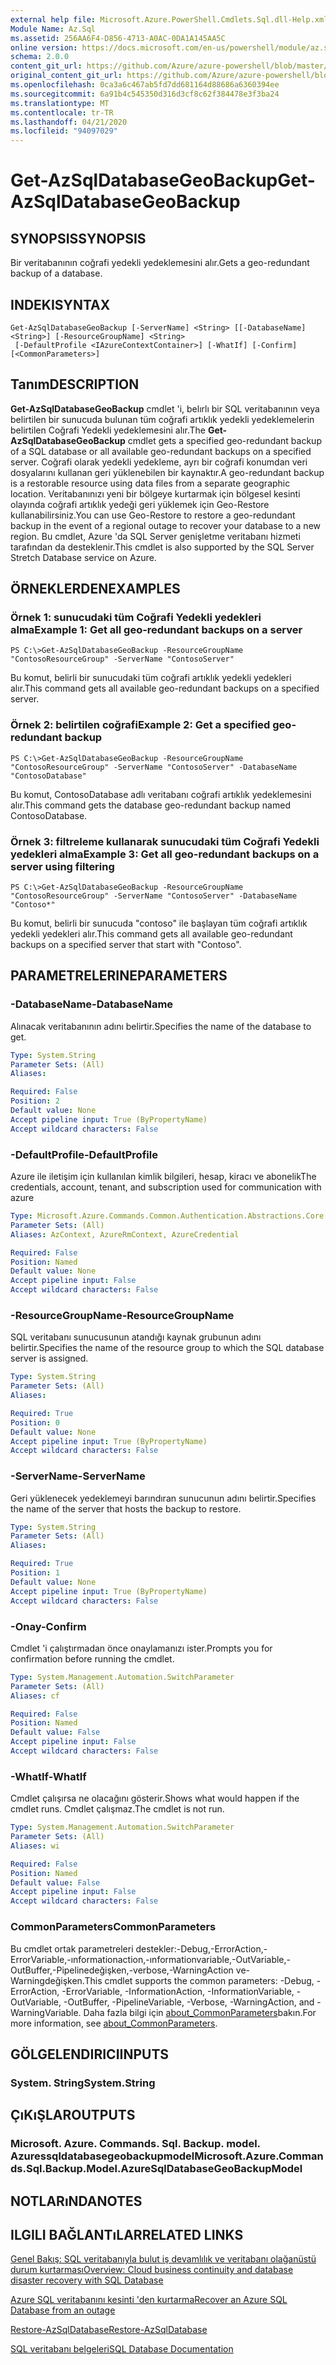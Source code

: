 ```yaml
---
external help file: Microsoft.Azure.PowerShell.Cmdlets.Sql.dll-Help.xml
Module Name: Az.Sql
ms.assetid: 256AA6F4-D856-4713-A0AC-0DA1A145AA5C
online version: https://docs.microsoft.com/en-us/powershell/module/az.sql/get-azsqldatabasegeobackup
schema: 2.0.0
content_git_url: https://github.com/Azure/azure-powershell/blob/master/src/Sql/Sql/help/Get-AzSqlDatabaseGeoBackup.md
original_content_git_url: https://github.com/Azure/azure-powershell/blob/master/src/Sql/Sql/help/Get-AzSqlDatabaseGeoBackup.md
ms.openlocfilehash: 0ca3a6c467ab5fd7dd681164d88686a6360394ee
ms.sourcegitcommit: 6a91b4c545350d316d3cf8c62f384478e3f3ba24
ms.translationtype: MT
ms.contentlocale: tr-TR
ms.lasthandoff: 04/21/2020
ms.locfileid: "94097029"
---
```

# <span data-ttu-id="b6a38-101">Get-AzSqlDatabaseGeoBackup</span><span class="sxs-lookup"><span data-stu-id="b6a38-101">Get-AzSqlDatabaseGeoBackup</span></span>

## <span data-ttu-id="b6a38-102">SYNOPSIS</span><span class="sxs-lookup"><span data-stu-id="b6a38-102">SYNOPSIS</span></span>
<span data-ttu-id="b6a38-103">Bir veritabanının coğrafi yedekli yedeklemesini alır.</span><span class="sxs-lookup"><span data-stu-id="b6a38-103">Gets a geo-redundant backup of a database.</span></span>

## <span data-ttu-id="b6a38-104">INDEKI</span><span class="sxs-lookup"><span data-stu-id="b6a38-104">SYNTAX</span></span>

```
Get-AzSqlDatabaseGeoBackup [-ServerName] <String> [[-DatabaseName] <String>] [-ResourceGroupName] <String>
 [-DefaultProfile <IAzureContextContainer>] [-WhatIf] [-Confirm] [<CommonParameters>]
```

## <span data-ttu-id="b6a38-105">Tanım</span><span class="sxs-lookup"><span data-stu-id="b6a38-105">DESCRIPTION</span></span>
<span data-ttu-id="b6a38-106">**Get-AzSqlDatabaseGeoBackup** cmdlet 'i, belırlı bir SQL veritabanının veya belirtilen bir sunucuda bulunan tüm coğrafi artıklık yedekli yedeklemelerin belirtilen Coğrafi Yedekli yedeklemesini alır.</span><span class="sxs-lookup"><span data-stu-id="b6a38-106">The **Get-AzSqlDatabaseGeoBackup** cmdlet gets a specified geo-redundant backup of a SQL database or all available geo-redundant backups on a specified server.</span></span>
<span data-ttu-id="b6a38-107">Coğrafi olarak yedekli yedekleme, ayrı bir coğrafi konumdan veri dosyalarını kullanan geri yüklenebilen bir kaynaktır.</span><span class="sxs-lookup"><span data-stu-id="b6a38-107">A geo-redundant backup is a restorable resource using data files from a separate geographic location.</span></span>
<span data-ttu-id="b6a38-108">Veritabanınızı yeni bir bölgeye kurtarmak için bölgesel kesinti olayında coğrafi artıklık yedeği geri yüklemek için Geo-Restore kullanabilirsiniz.</span><span class="sxs-lookup"><span data-stu-id="b6a38-108">You can use Geo-Restore to restore a geo-redundant backup in the event of a regional outage to recover your database to a new region.</span></span>
<span data-ttu-id="b6a38-109">Bu cmdlet, Azure 'da SQL Server genişletme veritabanı hizmeti tarafından da desteklenir.</span><span class="sxs-lookup"><span data-stu-id="b6a38-109">This cmdlet is also supported by the SQL Server Stretch Database service on Azure.</span></span>

## <span data-ttu-id="b6a38-110">ÖRNEKLERDEN</span><span class="sxs-lookup"><span data-stu-id="b6a38-110">EXAMPLES</span></span>

### <span data-ttu-id="b6a38-111">Örnek 1: sunucudaki tüm Coğrafi Yedekli yedekleri alma</span><span class="sxs-lookup"><span data-stu-id="b6a38-111">Example 1: Get all geo-redundant backups on a server</span></span>
```
PS C:\>Get-AzSqlDatabaseGeoBackup -ResourceGroupName "ContosoResourceGroup" -ServerName "ContosoServer"
```

<span data-ttu-id="b6a38-112">Bu komut, belirli bir sunucudaki tüm coğrafi artıklık yedekli yedekleri alır.</span><span class="sxs-lookup"><span data-stu-id="b6a38-112">This command gets all available geo-redundant backups on a specified server.</span></span>

### <span data-ttu-id="b6a38-113">Örnek 2: belirtilen coğrafi</span><span class="sxs-lookup"><span data-stu-id="b6a38-113">Example 2: Get a specified geo-redundant backup</span></span>
```
PS C:\>Get-AzSqlDatabaseGeoBackup -ResourceGroupName "ContosoResourceGroup" -ServerName "ContosoServer" -DatabaseName "ContosoDatabase"
```

<span data-ttu-id="b6a38-114">Bu komut, ContosoDatabase adlı veritabanı coğrafi artıklık yedeklemesini alır.</span><span class="sxs-lookup"><span data-stu-id="b6a38-114">This command gets the database geo-redundant backup named ContosoDatabase.</span></span>

### <span data-ttu-id="b6a38-115">Örnek 3: filtreleme kullanarak sunucudaki tüm Coğrafi Yedekli yedekleri alma</span><span class="sxs-lookup"><span data-stu-id="b6a38-115">Example 3: Get all geo-redundant backups on a server using filtering</span></span>
```
PS C:\>Get-AzSqlDatabaseGeoBackup -ResourceGroupName "ContosoResourceGroup" -ServerName "ContosoServer" -DatabaseName "Contoso*"
```

<span data-ttu-id="b6a38-116">Bu komut, belirli bir sunucuda "contoso" ile başlayan tüm coğrafi artıklık yedekli yedekleri alır.</span><span class="sxs-lookup"><span data-stu-id="b6a38-116">This command gets all available geo-redundant backups on a specified server that start with "Contoso".</span></span>

## <span data-ttu-id="b6a38-117">PARAMETRELERINE</span><span class="sxs-lookup"><span data-stu-id="b6a38-117">PARAMETERS</span></span>

### <span data-ttu-id="b6a38-118">-DatabaseName</span><span class="sxs-lookup"><span data-stu-id="b6a38-118">-DatabaseName</span></span>
<span data-ttu-id="b6a38-119">Alınacak veritabanının adını belirtir.</span><span class="sxs-lookup"><span data-stu-id="b6a38-119">Specifies the name of the database to get.</span></span>

```yaml
Type: System.String
Parameter Sets: (All)
Aliases:

Required: False
Position: 2
Default value: None
Accept pipeline input: True (ByPropertyName)
Accept wildcard characters: False
```

### <span data-ttu-id="b6a38-120">-DefaultProfile</span><span class="sxs-lookup"><span data-stu-id="b6a38-120">-DefaultProfile</span></span>
<span data-ttu-id="b6a38-121">Azure ile iletişim için kullanılan kimlik bilgileri, hesap, kiracı ve abonelik</span><span class="sxs-lookup"><span data-stu-id="b6a38-121">The credentials, account, tenant, and subscription used for communication with azure</span></span>

```yaml
Type: Microsoft.Azure.Commands.Common.Authentication.Abstractions.Core.IAzureContextContainer
Parameter Sets: (All)
Aliases: AzContext, AzureRmContext, AzureCredential

Required: False
Position: Named
Default value: None
Accept pipeline input: False
Accept wildcard characters: False
```

### <span data-ttu-id="b6a38-122">-ResourceGroupName</span><span class="sxs-lookup"><span data-stu-id="b6a38-122">-ResourceGroupName</span></span>
<span data-ttu-id="b6a38-123">SQL veritabanı sunucusunun atandığı kaynak grubunun adını belirtir.</span><span class="sxs-lookup"><span data-stu-id="b6a38-123">Specifies the name of the resource group to which the SQL database server is assigned.</span></span>

```yaml
Type: System.String
Parameter Sets: (All)
Aliases:

Required: True
Position: 0
Default value: None
Accept pipeline input: True (ByPropertyName)
Accept wildcard characters: False
```

### <span data-ttu-id="b6a38-124">-ServerName</span><span class="sxs-lookup"><span data-stu-id="b6a38-124">-ServerName</span></span>
<span data-ttu-id="b6a38-125">Geri yüklenecek yedeklemeyi barındıran sunucunun adını belirtir.</span><span class="sxs-lookup"><span data-stu-id="b6a38-125">Specifies the name of the server that hosts the backup to restore.</span></span>

```yaml
Type: System.String
Parameter Sets: (All)
Aliases:

Required: True
Position: 1
Default value: None
Accept pipeline input: True (ByPropertyName)
Accept wildcard characters: False
```

### <span data-ttu-id="b6a38-126">-Onay</span><span class="sxs-lookup"><span data-stu-id="b6a38-126">-Confirm</span></span>
<span data-ttu-id="b6a38-127">Cmdlet 'i çalıştırmadan önce onaylamanızı ister.</span><span class="sxs-lookup"><span data-stu-id="b6a38-127">Prompts you for confirmation before running the cmdlet.</span></span>

```yaml
Type: System.Management.Automation.SwitchParameter
Parameter Sets: (All)
Aliases: cf

Required: False
Position: Named
Default value: False
Accept pipeline input: False
Accept wildcard characters: False
```

### <span data-ttu-id="b6a38-128">-WhatIf</span><span class="sxs-lookup"><span data-stu-id="b6a38-128">-WhatIf</span></span>
<span data-ttu-id="b6a38-129">Cmdlet çalışırsa ne olacağını gösterir.</span><span class="sxs-lookup"><span data-stu-id="b6a38-129">Shows what would happen if the cmdlet runs.</span></span>
<span data-ttu-id="b6a38-130">Cmdlet çalışmaz.</span><span class="sxs-lookup"><span data-stu-id="b6a38-130">The cmdlet is not run.</span></span>

```yaml
Type: System.Management.Automation.SwitchParameter
Parameter Sets: (All)
Aliases: wi

Required: False
Position: Named
Default value: False
Accept pipeline input: False
Accept wildcard characters: False
```

### <span data-ttu-id="b6a38-131">CommonParameters</span><span class="sxs-lookup"><span data-stu-id="b6a38-131">CommonParameters</span></span>
<span data-ttu-id="b6a38-132">Bu cmdlet ortak parametreleri destekler:-Debug,-ErrorAction,-ErrorVariable,-ınformationaction,-ınformationvariable,-OutVariable,-OutBuffer,-Pipelinedeğişken,-verbose,-WarningAction ve-Warningdeğişken.</span><span class="sxs-lookup"><span data-stu-id="b6a38-132">This cmdlet supports the common parameters: -Debug, -ErrorAction, -ErrorVariable, -InformationAction, -InformationVariable, -OutVariable, -OutBuffer, -PipelineVariable, -Verbose, -WarningAction, and -WarningVariable.</span></span> <span data-ttu-id="b6a38-133">Daha fazla bilgi için [about_CommonParameters](http://go.microsoft.com/fwlink/?LinkID=113216)bakın.</span><span class="sxs-lookup"><span data-stu-id="b6a38-133">For more information, see [about_CommonParameters](http://go.microsoft.com/fwlink/?LinkID=113216).</span></span>

## <span data-ttu-id="b6a38-134">GÖLGELENDIRICI</span><span class="sxs-lookup"><span data-stu-id="b6a38-134">INPUTS</span></span>

### <span data-ttu-id="b6a38-135">System. String</span><span class="sxs-lookup"><span data-stu-id="b6a38-135">System.String</span></span>

## <span data-ttu-id="b6a38-136">ÇıKıŞLAR</span><span class="sxs-lookup"><span data-stu-id="b6a38-136">OUTPUTS</span></span>

### <span data-ttu-id="b6a38-137">Microsoft. Azure. Commands. Sql. Backup. model. Azuressqldatabasegeobackupmodel</span><span class="sxs-lookup"><span data-stu-id="b6a38-137">Microsoft.Azure.Commands.Sql.Backup.Model.AzureSqlDatabaseGeoBackupModel</span></span>

## <span data-ttu-id="b6a38-138">NOTLARıNDA</span><span class="sxs-lookup"><span data-stu-id="b6a38-138">NOTES</span></span>

## <span data-ttu-id="b6a38-139">ILGILI BAĞLANTıLAR</span><span class="sxs-lookup"><span data-stu-id="b6a38-139">RELATED LINKS</span></span>

[<span data-ttu-id="b6a38-140">Genel Bakış: SQL veritabanıyla bulut iş devamlılık ve veritabanı olağanüstü durum kurtarması</span><span class="sxs-lookup"><span data-stu-id="b6a38-140">Overview: Cloud business continuity and database disaster recovery with SQL Database</span></span>](http://go.microsoft.com/fwlink/?LinkId=746881)

[<span data-ttu-id="b6a38-141">Azure SQL veritabanını kesinti 'den kurtarma</span><span class="sxs-lookup"><span data-stu-id="b6a38-141">Recover an Azure SQL Database from an outage</span></span>](http://go.microsoft.com/fwlink/?LinkId=746882)

[<span data-ttu-id="b6a38-142">Restore-AzSqlDatabase</span><span class="sxs-lookup"><span data-stu-id="b6a38-142">Restore-AzSqlDatabase</span></span>](./Restore-AzSqlDatabase.md)

[<span data-ttu-id="b6a38-143">SQL veritabanı belgeleri</span><span class="sxs-lookup"><span data-stu-id="b6a38-143">SQL Database Documentation</span></span>](https://docs.microsoft.com/azure/sql-database/)
